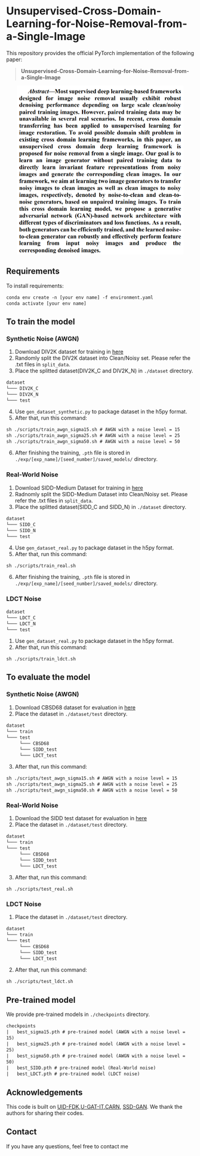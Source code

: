 # Unsupervised-Cross-Domain-Learning-for-Noise-Removal-from-a-Single-Image
This repository provides the official PyTorch implementation of the following paper:
>**Unsupervised-Cross-Domain-Learning-for-Noise-Removal-from-a-Single-Image**


<p align="center">
    <img src="./figure/figure1.png">
</p>

## Requirements
To install requirements:

```setup
conda env create -n [your env name] -f environment.yaml
conda activate [your env name]
```

## To train the model
### Synthetic Noise (AWGN)
1. Download DIV2K dataset for training in [here](https://data.vision.ee.ethz.ch/cvl/DIV2K/)
2. Randomly split the DIV2K dataset into Clean/Noisy set. Please refer the .txt files in `split_data`.
3. Place the splitted dataset(DIV2K_C and DIV2K_N) in `./dataset` directory.
```
dataset
└─── DIV2K_C
└─── DIV2K_N
└─── test
```
4. Use `gen_dataset_synthetic.py` to package dataset in the h5py format.
5. After that, run this command:
```
sh ./scripts/train_awgn_sigma15.sh # AWGN with a noise level = 15
sh ./scripts/train_awgn_sigma25.sh # AWGN with a noise level = 25
sh ./scripts/train_awgn_sigma50.sh # AWGN with a noise level = 50
```
6. After finishing the training, `.pth` file is stored in `./exp/[exp_name]/[seed_number]/saved_models/` directory. 

###  Real-World Noise
1. Download SIDD-Medium Dataset for training in [here](https://www.eecs.yorku.ca/~kamel/sidd/dataset.php)
2. Radnomly split the SIDD-Medium Dataset into Clean/Noisy set. Please refer the .txt files in `split_data`.
3. Place the splitted dataset(SIDD_C and SIDD_N) in `./dataset` directory.
```
dataset
└─── SIDD_C
└─── SIDD_N
└─── test
```
4. Use `gen_dataset_real.py` to package dataset in the h5py format.
5. After that, run this command:
```
sh ./scripts/train_real.sh
```
6. After finishing the training, `.pth` file is stored in `./exp/[exp_name]/[seed_number]/saved_models/` directory.

###  LDCT Noise

```
dataset
└─── LDCT_C
└─── LDCT_N
└─── test
```
1. Use `gen_dataset_real.py` to package dataset in the h5py format.
2. After that, run this command:
```
sh ./scripts/train_ldct.sh
```
## To evaluate the model
### Synthetic Noise (AWGN)
1. Download CBSD68 dataset for evaluation in [here](https://drive.google.com/drive/folders/1lNet_6YH-sAG3nkR1zb2EKSiFmek7ywQ?usp=sharing)
2. Place the dataset in `./dataset/test` directory.
```
dataset
└─── train
└─── test
     └─── CBSD68
     └─── SIDD_test
     └─── LDCT_test
```
3. After that, run this command:
```
sh ./scripts/test_awgn_sigma15.sh # AWGN with a noise level = 15
sh ./scripts/test_awgn_sigma25.sh # AWGN with a noise level = 25
sh ./scripts/test_awgn_sigma50.sh # AWGN with a noise level = 50
```

### Real-World Noise
1. Download the SIDD test dataset for evaluation in [here](https://drive.google.com/drive/folders/1lNet_6YH-sAG3nkR1zb2EKSiFmek7ywQ?usp=sharing)
2. Place the dataset in `./dataset/test` directory.
```
dataset
└─── train
└─── test
     └─── CBSD68
     └─── SIDD_test
     └─── LDCT_test
```
3. After that, run this command:
```
sh ./scripts/test_real.sh
```

### LDCT Noise
1. Place the dataset in `./dataset/test` directory.
```
dataset
└─── train
└─── test
     └─── CBSD68
     └─── SIDD_test
     └─── LDCT_test
```
2. After that, run this command:
```
sh ./scripts/test_ldct.sh
```


## Pre-trained model
We provide pre-trained models in `./checkpoints` directory.
```
checkpoints
|   best_sigma15.pth # pre-trained model (AWGN with a noise level = 15)
|   best_sigma25.pth # pre-trained model (AWGN with a noise level = 25)
|   best_sigma50.pth # pre-trained model (AWGN with a noise level = 50)
|   best_SIDD.pth # pre-trained model (Real-World noise)
|   best_LDCT.pth # pre-trained model (LDCT noise)
```

## Acknowledgements
This code is built on [UID-FDK](https://github.com/jdg900/UID-FDK),[U-GAT-IT](https://github.com/znxlwm/UGATIT-pytorch),[CARN](https://github.com/nmhkahn/CARN-pytorch), [SSD-GAN](https://github.com/cyq373/SSD-GAN). We thank the authors for sharing their codes.


## Contact
If you have any questions, feel free to contact me
